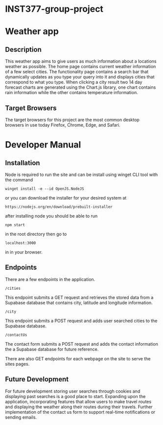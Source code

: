 # INST377-group-project

# Weather app

## Description

This weather app aims to give users as much information about a locations weather as possible. The home page contains current weather information of a few select cities. The functionality page contains a search bar that dynamically updates as you type your query into it and displays cities that correspond to what you type. When clicking a city result two 14 day forecast charts are generated using the Chart.js library, one chart contains rain information while the other contains temperature information.  

## Target Browsers

The target browsers for this project are the most common desktop browsers in use today Firefox, Chrome, Edge, and Safari.

# Developer Manual

## Installation

Node is required to run the site and can be install using winget CLI tool with the command 

``` 
winget install -e --id OpenJS.NodeJS
```

or you can download the installer for your desired system at 
```
https://nodejs.org/en/download/prebuilt-installer
```

after installing node you should be able to run

```
npm start
```
in the root directory then go to 

```
localhost:3000
```
in in your browser.

## Endpoints

There are a few endpoints in the application. 

```
/cities
```
This endpoint submits a GET request and retrieves the stored data from a Supabase database that contains city, latitude and longitude information.

```
/city
```
This endpoint submits a POST request and adds user searched cities to the Supabase database.

```
/contactUs
```
The contact form submits a POST request and adds the contact information the a Supabase database for future reference.

There are also GET endpoints for each webpage on the site to serve the sites pages.

## Future Development

For future development storing user searches through cookies and displaying past searches is a good place to start.
Expanding upon the application, incorporating features that allow users to make travel routes and displaying the weather along their routes during their travels.
Further implementation of the contact us form to support real-time notifications or sending emails.